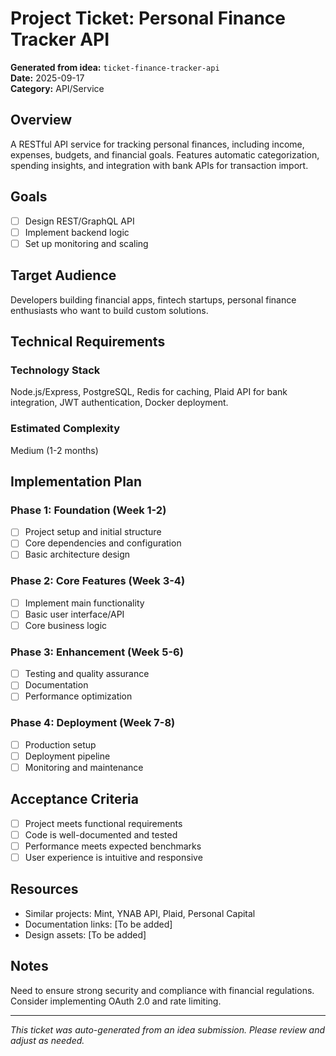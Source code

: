 # Project Ticket: Personal Finance Tracker API

**Generated from idea:** `ticket-finance-tracker-api`  
**Date:** 2025-09-17  
**Category:** API/Service

## Overview
A RESTful API service for tracking personal finances, including income, expenses, budgets, and financial goals. Features automatic categorization, spending insights, and integration with bank APIs for transaction import.

## Goals
- [ ] Design REST/GraphQL API
- [ ] Implement backend logic
- [ ] Set up monitoring and scaling

## Target Audience
Developers building financial apps, fintech startups, personal finance enthusiasts who want to build custom solutions.

## Technical Requirements

### Technology Stack
Node.js/Express, PostgreSQL, Redis for caching, Plaid API for bank integration, JWT authentication, Docker deployment.

### Estimated Complexity
Medium (1-2 months)

## Implementation Plan

### Phase 1: Foundation (Week 1-2)
- [ ] Project setup and initial structure
- [ ] Core dependencies and configuration
- [ ] Basic architecture design

### Phase 2: Core Features (Week 3-4)
- [ ] Implement main functionality
- [ ] Basic user interface/API
- [ ] Core business logic

### Phase 3: Enhancement (Week 5-6)
- [ ] Testing and quality assurance
- [ ] Documentation
- [ ] Performance optimization

### Phase 4: Deployment (Week 7-8)
- [ ] Production setup
- [ ] Deployment pipeline
- [ ] Monitoring and maintenance

## Acceptance Criteria
- [ ] Project meets functional requirements
- [ ] Code is well-documented and tested
- [ ] Performance meets expected benchmarks
- [ ] User experience is intuitive and responsive

## Resources
- Similar projects: Mint, YNAB API, Plaid, Personal Capital
- Documentation links: [To be added]
- Design assets: [To be added]

## Notes
Need to ensure strong security and compliance with financial regulations. Consider implementing OAuth 2.0 and rate limiting.

---
*This ticket was auto-generated from an idea submission. Please review and adjust as needed.*